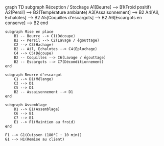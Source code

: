 graph TD
    subgraph Réception / Stockage
        A1[Beurre] --> B1(Froid positif)
        A2[Persil] --> B2(Température ambiante)
        A3[Assaisonnement] --> B2
        A4[Ail, Echalotes] --> B2
        A5[Coquilles d'escargots] --> B2
        A6[Escargots en conserve] --> B2
    end

    subgraph Mise en place
        B1 -- Beurre --> C1(Découpe)
        B2 -- Persil --> C2(Lavage / égouttage)
        C2 --> C3(Hachage)
        B2 -- Ail, Echalotes --> C4(Epluchage)
        C4 --> C5(Découpe)
        B2 -- Coquilles --> C6(Lavage / égouttage)
        B2 -- Escargots --> C7(Déconditionnement)
    end

    subgraph Beurre d'escargot
        C1 --> D1(Mélange)
        C3 --> D1
        C5 --> D1
        B2 -- Assaisonnement --> D1
    end

    subgraph Assemblage
        D1 --> E1(Assemblage)
        C6 --> E1
        C7 --> E1
        E1 --> F1(Maintien au froid)
    end
    
    F1 --> G1(Cuisson (180°C : 10 min))
    G1 --> H1(Remise au client)